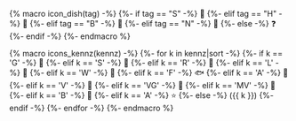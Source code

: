 {% macro icon_dish(tag) -%}
{%- if tag == "S" -%}   🍵
{%- elif tag == "H" -%} 🍔
{%- elif tag == "B" -%} 🍟
{%- elif tag == "N" -%} 🍨
{%- else -%}            ❓
{%- endif -%}
{%- endmacro %}

{% macro icons_kennz(kennz) -%}
{%- for k in kennz|sort -%}
{%- if k == 'G' -%}    🐓
{%- elif k == 'S' -%}  🐖
{%- elif k == 'R' -%}  🐄
{%- elif k == 'L' -%}  🐑
{%- elif k == 'W' -%}  🐗
{%- elif k == 'F' -%}  🐟
{%- elif k == 'A' -%}  🍷
{%- elif k == 'V' -%}  🥚
{%- elif k == 'VG' -%} 🌱
{%- elif k == 'MV' -%} 🏃
{%- elif k == 'B' -%}  🌻
{%- elif k == 'A' -%}  ⭐
{%- else -%} ({{ k }}) {%- endif -%}
{%- endfor -%}
{%- endmacro %}
